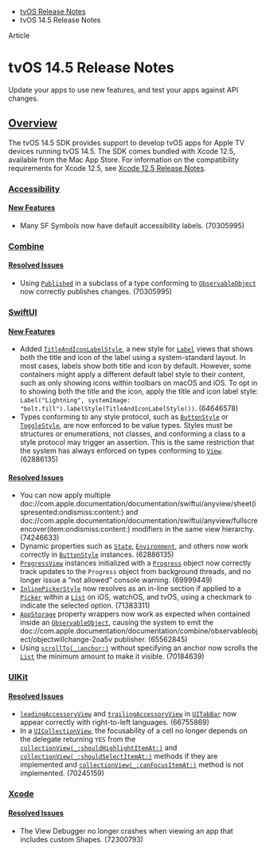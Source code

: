 - [tvOS Release Notes](https://developer.apple.com/documentation/tvos-release-notes)
- tvOS 14.5 Release Notes

Article

# tvOS 14.5 Release Notes

Update your apps to use new features, and test your apps against API changes.

## [Overview](https://developer.apple.com/documentation/tvos-release-notes/tvos-14_5-release-notes#Overview)

The tvOS 14.5 SDK provides support to develop tvOS apps for Apple TV devices running tvOS 14.5. The SDK comes bundled with Xcode 12.5, available from the Mac App Store. For information on the compatibility requirements for Xcode 12.5, see [Xcode 12.5 Release Notes](https://developer.apple.com/documentation/Xcode-Release-Notes/xcode-12_5-release-notes).

### [Accessibility](https://developer.apple.com/documentation/tvos-release-notes/tvos-14_5-release-notes#Accessibility)

#### [New Features](https://developer.apple.com/documentation/tvos-release-notes/tvos-14_5-release-notes#New-Features)

- Many SF Symbols now have default accessibility labels. (70305995)

### [Combine](https://developer.apple.com/documentation/tvos-release-notes/tvos-14_5-release-notes#Combine)

#### [Resolved Issues](https://developer.apple.com/documentation/tvos-release-notes/tvos-14_5-release-notes#Resolved-Issues)

- Using [`Published`](https://developer.apple.com/documentation/Combine/Published) in a subclass of a type conforming to [`ObservableObject`](https://developer.apple.com/documentation/Combine/ObservableObject) now correctly publishes changes. (70305995)

### [SwiftUI](https://developer.apple.com/documentation/tvos-release-notes/tvos-14_5-release-notes#SwiftUI)

#### [New Features](https://developer.apple.com/documentation/tvos-release-notes/tvos-14_5-release-notes#New-Features)

- Added [`TitleAndIconLabelStyle`](https://developer.apple.com/documentation/SwiftUI/TitleAndIconLabelStyle), a new style for [`Label`](https://developer.apple.com/documentation/SwiftUI/Label) views that shows both the title and icon of the label using a system-standard layout. In most cases, labels show both title and icon by default. However, some containers might apply a different default label style to their content, such as only showing icons within toolbars on macOS and iOS. To opt in to showing both the title and the icon, apply the title and icon label style: `Label("Lightning", systemImage: "bolt.fill").labelStyle(TitleAndIconLabelStyle())`. (64646578)
- Types conforming to any style protocol, such as [`ButtonStyle`](https://developer.apple.com/documentation/SwiftUI/ButtonStyle) or [`ToggleStyle`](https://developer.apple.com/documentation/SwiftUI/ToggleStyle), are now enforced to be value types. Styles must be structures or enumerations, not classes, and conforming a class to a style protocol may trigger an assertion. This is the same restriction that the system has always enforced on types conforming to [`View`](https://developer.apple.com/documentation/SwiftUI/View). (62886135)

#### [Resolved Issues](https://developer.apple.com/documentation/tvos-release-notes/tvos-14_5-release-notes#Resolved-Issues)

- You can now apply multiple doc://com.apple.documentation/documentation/swiftui/anyview/sheet(ispresented:ondismiss:content:) and doc://com.apple.documentation/documentation/swiftui/anyview/fullscreencover(item:ondismiss:content:) modifiers in the same view hierarchy. (74246633)
- Dynamic properties such as [`State`](https://developer.apple.com/documentation/SwiftUI/State), [`Environment`](https://developer.apple.com/documentation/SwiftUI/Environment), and others now work correctly in [`ButtonStyle`](https://developer.apple.com/documentation/SwiftUI/ButtonStyle) instances. (62886135)
- [`ProgressView`](https://developer.apple.com/documentation/SwiftUI/ProgressView) instances initialized with a [`Progress`](https://developer.apple.com/documentation/Foundation/Progress) object now correctly track updates to the `Progress` object from background threads, and no longer issue a “not allowed” console warning. (69999449)
- [`InlinePickerStyle`](https://developer.apple.com/documentation/SwiftUI/InlinePickerStyle) now resolves as an in-line section if applied to a [`Picker`](https://developer.apple.com/documentation/SwiftUI/Picker) within a [`List`](https://developer.apple.com/documentation/SwiftUI/List) on iOS, watchOS, and tvOS, using a checkmark to indicate the selected option. (71383311)
- [`AppStorage`](https://developer.apple.com/documentation/SwiftUI/AppStorage) property wrappers now work as expected when contained inside an [`ObservableObject`](https://developer.apple.com/documentation/Combine/ObservableObject), causing the system to emit the doc://com.apple.documentation/documentation/combine/observableobject/objectwillchange-2oa5v publisher. (65562845)
- Using [`scrollTo(_:anchor:)`](https://developer.apple.com/documentation/SwiftUI/ScrollViewProxy/scrollTo(_:anchor:)) without specifying an anchor now scrolls the [`List`](https://developer.apple.com/documentation/SwiftUI/List) the minimum amount to make it visible. (70184639)

### [UIKit](https://developer.apple.com/documentation/tvos-release-notes/tvos-14_5-release-notes#UIKit)

#### [Resolved Issues](https://developer.apple.com/documentation/tvos-release-notes/tvos-14_5-release-notes#Resolved-Issues)

- [`leadingAccessoryView`](https://developer.apple.com/documentation/UIKit/UITabBar/leadingAccessoryView) and [`trailingAccessoryView`](https://developer.apple.com/documentation/UIKit/UITabBar/trailingAccessoryView) in [`UITabBar`](https://developer.apple.com/documentation/UIKit/UITabBar) now appear correctly with right-to-left languages. (66755869)
- In a [`UICollectionView`](https://developer.apple.com/documentation/UIKit/UICollectionView), the focusability of a cell no longer depends on the delegate returning `YES` from the [`collectionView(_:shouldHighlightItemAt:)`](https://developer.apple.com/documentation/UIKit/UICollectionViewDelegate/collectionView(_:shouldHighlightItemAt:)) and [`collectionView(_:shouldSelectItemAt:)`](https://developer.apple.com/documentation/UIKit/UICollectionViewDelegate/collectionView(_:shouldSelectItemAt:)) methods if they are implemented and [`collectionView(_:canFocusItemAt:)`](https://developer.apple.com/documentation/UIKit/UICollectionViewDelegate/collectionView(_:canFocusItemAt:)) method is not implemented. (70245159)

### [Xcode](https://developer.apple.com/documentation/tvos-release-notes/tvos-14_5-release-notes#Xcode)

#### [Resolved Issues](https://developer.apple.com/documentation/tvos-release-notes/tvos-14_5-release-notes#Resolved-Issues)

- The View Debugger no longer crashes when viewing an app that includes custom Shapes. (72300793)

